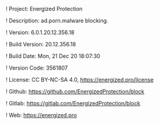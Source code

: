 ! Project: Energized Protection

! Description: ad.porn.malware blocking.

! Version: 6.0.1.20.12.356.18

! Build Version: 20.12.356.18

! Build Date: Mon, 21 Dec 20 18:07:30

! Version Code: 3561807

! License: CC BY-NC-SA 4.0, https://energized.pro/license

! Github: https://github.com/EnergizedProtection/block

! Gitlab: https://gitlab.com/EnergizedProtection/block


! Web: https://energized.pro
